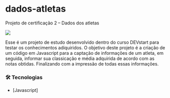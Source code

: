 # dados-atletas
 Projeto de certificação 2 – Dados dos atletas

 <img src="https://github.com/account">

 <p> Esse é um projeto de estudo desenvolvido dentro do curso DEVstart para testar os conhecimentos adiquiridos. O objetivo deste projeto é a criação de um código em Javascript para a captação de informações de um atleta, em seguida, informar sua classicação e média adquirida de acordo com as notas obtidas. Finalizando com a impressão de todas essas informações.</p>

 ### 🛠 Tecnologias

 - [Javascript]
